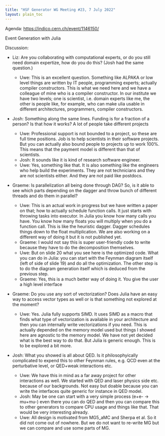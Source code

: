 ```yaml
---
title: "HSF Generator WG Meeting #23, 7 July 2022"
layout: plain_toc
---
```


Agenda: <https://indico.cern.ch/event/1146150/>

Event Generation with Julia

Discussion:
* Liz: Are you collaborating with computational experts, or do you still need domain expertize, how do you do this? (Josh had the same question.)
    * Uwe: This is an excellent question. Something like ALPAKA or low level things are written by IT people, programming experts; actually compiler constructors. This is what we need here and we have a colleague of mine who is a compiler constructor. In our institute we have two levels; one is scientist, i.e. domain experts like me, the other is people like, for example, who can make ulia usable in different architectures, programmers, compiler constructors. 

* Josh: Something along the same lines. Funding is for a fraction of a person? Is that how it works? A lot of people take different projects 
    * Uwe: Professional support is not bounded to a project, so these are full time positions. Job is to help scientists in their software projects. But you can actually also bound people to projects up to work 100%. This means that the payment model is different than that of scientists. 
    * Josh: It sounds like it is kind of research software engineer.
    * Uwe: Yes, something like that. It is also something like the engineers who help build the experiments. They are not technicians and they are not scientists either. And they are not paid like postdocs. 
* Graeme: Is parallelization all being done through DAG? So, is it able to see which parts depending on the dagger and throw bunch of different threads and do them in parallel?
    * Uwe: This is an actual work in progress but we have written a paper on that; how to actually schedule function calls. It just starts with throwing tasks into executor. In Julia you know how many calls you have. You know how many floats you will multiply when you do a function call. This is like the heuristic dagger. Dagger schedules things down to the float multiplication. We are also working on a different way of doing it but it is not published yet.  
    * Graeme: I would not say this is super user-friendly code to write because they have to do the decomposition themselves.
    * Uwe: But on slide 20 what you see here is the optimized code. What you can do in Julia: you can start with the Feynman diagram itself (left of side of slide 19) and do all the optimization. The other step is to do the diagram generation itself which is deduced from the previous step. 
    * Graeme: Yes, this is a much better way of doing it. You give the user a high level interface 
* Graeme: Do you use any sort of vectorization? Does Julia have an easy way to access vector types as well or is that something not explored at the moment? 
    * Uwe: Yes. Julia fully supports SIMD. It uses SIMD as a macro that finds what type of vectorization is available in your architecture and then you can internally write vectorizations if you need. This is actually depended on the memory model used but things I showed here are agnostic to the memory model. We have not yet decided what is the best way to do that. But Julia is generic enough. This is to be explored a bit more. 
* Josh: What you showed is all about QED. Is it philosophyically complicated to expend this to other Feynman rules, e.g. QCD even at the perturbative level, or QED+weak interactions etc. 
    * Uwe: We have this in mind as a far away project for other interactions as well. We started with QED and laser physics side etc. because of our backgrounds. Not easy but doable because you can write the interfaces quite generic for instance in QED model.  
    * Josh: May be one can start with a very simple process (e+e- -> mu+mu-) even there you can do QED and then you can compare this to other generators to compare CPU usage and things like that. That would be very interesting already.  
    * Uwe: All design is motivated from MG5_aMC and Sherpa et al. So it did not come out of nowhere. But we do not want to re-write MG but we can compare and use some parts of MG. 
